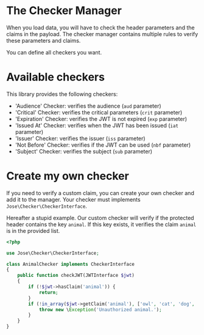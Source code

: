 The Checker Manager
===================

When you load data, you will have to check the header parameters and the claims in the payload.
The checker manager contains multiple rules to verify these parameters and claims.

You can define all checkers you want.

# Available checkers

This library provides the following checkers:

* 'Audience' Checker: verifies the audience (`aud` parameter)
* 'Critical' Checker: verifies the critical parameters (`crit` parameter)
* 'Expiration' Checker: verifies the JWT is not expired (`exp` parameter)
* 'Issued At' Checker: verifies when the JWT has been issued (`iat` parameter)
* 'Issuer' Checker: verifies the issuer (`iss` parameter)
* 'Not Before' Checker: verifies if the JWT can be used (`nbf` parameter)
* 'Subject' Checker: verifies the subject (`sub` parameter)

# Create my own checker

If you need to verify a custom claim, you can create your own checker and add it to the manager.
Your checker must implements `Jose\Checker\CheckerInterface`.

Hereafter a stupid example. Our custom checker will verify if the protected header contains the key `animal`.
If this key exists, it verifies the claim `animal` is in the provided list.

```php
<?php

use Jose\Checker\CheckerInterface;

class AnimalChecker implements CheckerInterface
{
    public function checkJWT(JWTInterface $jwt)
    {
        if (!$jwt->hasClaim('animal')) {
            return;
        }
        if (!in_array($jwt->getClaim('animal'), ['owl', 'cat', 'dog', 'rat', 'mouse']) {
            throw new \Exception('Unauthorized animal.');
        }
    }
}
```
